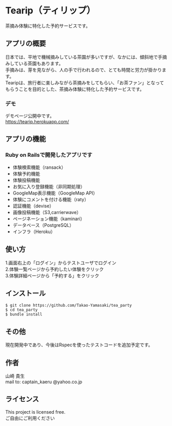 # Tearip（ティリップ）
茶摘み体験に特化した予約サービスです。

## アプリの概要
日本では、平地で機械摘みしている茶園が多いですが、なかには、傾斜地で手摘みしている茶園もあります。  
手摘みは、芽を見ながら、人の手で行われるので、とても時間と労力が掛かります。  
Tearipは、旅行者に楽しみながら茶摘みをしてもらい、「お茶ファン」となってもらうことを目的とした、茶摘み体験に特化した予約サービスです。  

### デモ
デモページ公開中です。  
https://tearip.herokuapp.com/  

## アプリの機能
### Ruby on Railsで開発したアプリです  
* 体験検索機能（ransack）
* 体験予約機能
* 体験投稿機能
* お気に入り登録機能（非同期処理）
* GoogleMap表示機能（GoogleMap API）  
* 体験にコメントを付ける機能（raty）
* 認証機能（devise）  
* 画像投稿機能（S3,carrierwave）
* ページネーション機能（kaminari）
* データベース（PostgreSQL）
* インフラ（Heroku）

## 使い方
1.画面右上の「ログイン」からテストユーザでログイン  
2.体験一覧ページから予約したい体験をクリック  
3.体験詳細ページから「予約する」をクリック  

## インストール
    $ git clone https://github.com/Takao-Yamasaki/tea_party
    $ cd tea_party
    $ bundle install

## その他
現在開発中であり、今後はRspecを使ったテストコードを追加予定です。  

## 作者
山崎 貴生  
mail to: captain_kaeru @yahoo.co.jp

## ライセンス
This project is licensed free.  
ご自由にご利用ください